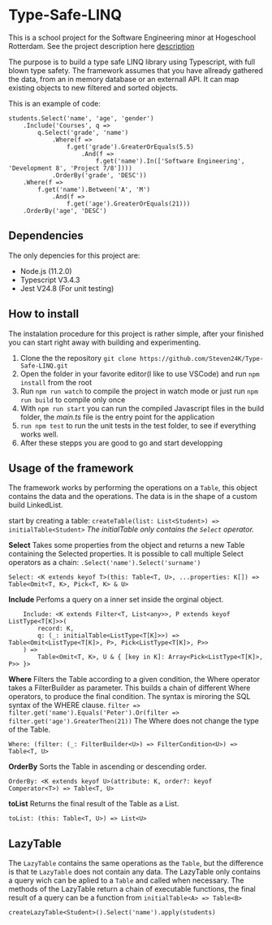 # Type-Safe-LINQ
This is a school project for the Software Engineering minor at Hogeschool Rotterdam. See the project description here [description](https://github.com/hogeschool/Software-Engineering-Minor/blob/master/Projects/project2%20-%20mini%20typesafe%20LINQ%20to%20SQL.md)

The purpose is to build a type safe LINQ library using Typescript, with full blown type safety. The framework assumes that you have allready gathered the data, from an in memory database or an externall API. It can map existing objects to new filtered and sorted objects. 

This is an example of code: 
```
students.Select('name', 'age', 'gender')
    .Include('Courses', q =>
        q.Select('grade', 'name')
            .Where(f =>
                f.get('grade').GreaterOrEquals(5.5)
                    .And(f =>
                        f.get('name').In(['Software Engineering', 'Development 8', 'Project 7/8'])))
            .OrderBy('grade', 'DESC'))
    .Where(f =>
        f.get('name').Between('A', 'M')
            .And(f =>
                f.get('age').GreaterOrEquals(21)))
    .OrderBy('age', 'DESC')
```

## Dependencies 
The only depencies for this project are: 
- Node.js (11.2.0)
- Typescript V3.4.3
- Jest V24.8 (For unit testing)

## How to install
The instalation procedure for this project is rather simple, after your finished you can start right away with building and experimenting. 

1. Clone the the repository `git clone https://github.com/Steven24K/Type-Safe-LINQ.git`
2. Open the folder in your favorite editor(I like to use VSCode) and run `npm install` from the root
3. Run `npm run watch` to compile the project in watch mode or just run `npm run build` to compile only once
4. With `npm run start` you can run the compiled Javascript files in the build folder, the *main.ts* file is the entry point for the application
5. `run npm test` to run the unit tests in the test folder, to see if everything works well.
6. After these stepps you are good to go and start developping


## Usage of the framework

The framework works by performing the operations on a `Table`, this object contains the data and the operations. 
The data is in the shape of a custom build LinkedList.

start by creating a table: `createTable(list: List<Student>) => initialTable<Student>`
*The initialTable only contains the `Select` operator.*

**Select**
Takes some properties from the object and returns a new Table containing the Selected properties. It is possible to call multiple Select operators as a chain: `.Select('name').Select('surname')`
```
Select: <K extends keyof T>(this: Table<T, U>, ...properties: K[]) => Table<Omit<T, K>, Pick<T, K> & U>
```

**Include**
Perfoms a query on a inner set inside the orginal object. 
```
    Include: <K extends Filter<T, List<any>>, P extends keyof ListType<T[K]>>(
        record: K,
        q: (_: initialTable<ListType<T[K]>>) => Table<Omit<ListType<T[K]>, P>, Pick<ListType<T[K]>, P>>
    ) =>
        Table<Omit<T, K>, U & { [key in K]: Array<Pick<ListType<T[K]>, P>> }>
```

**Where**
Filters the Table according to a given condition, the Where operator takes a FilterBuilder as parameter. This builds a chain of different Where operators, to produce the final condition. The syntax is miroring the SQL syntax of the WHERE clause. 
`filter => filter.get('name').Equals('Peter').Or(filter => filter.get('age').GreaterThen(21))`
The Where does not change the type of the Table.
```
Where: (filter: (_: FilterBuilder<U>) => FilterCondition<U>) => Table<T, U>
```

**OrderBy**
Sorts the Table in ascending or descending order. 
```
OrderBy: <K extends keyof U>(attribute: K, order?: keyof Comperator<T>) => Table<T, U>
```

**toList**
Returns the final result of the Table as a List.  
```
toList: (this: Table<T, U>) => List<U>
```


## LazyTable
The `LazyTable` contains the same operations as the `Table`, but the difference is that te `LazyTable` does not contain any data. The LazyTable only contains a query wich can be aplied to a `Table` and called when necessary. The methods of the LazyTable return a chain of executable functions, the final result of a query can be a function from `initialTable<A> => Table<B>`

```
createLazyTable<Student>().Select('name').apply(students)
```





